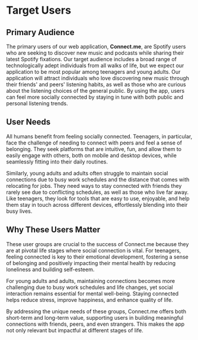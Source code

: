 # Target Users

## Primary Audience
The primary users of our web application, **Connect.me**, are Spotify users who are seeking to discover new music and podcasts while sharing their latest Spotify fixations. Our target audience includes a broad range of technologically adept individuals from all walks of life, but we expect our application to be most popular among teenagers and young adults. Our application will attract individuals who love discovering new music through their friends' and peers' listening habits, as well as those who are curious about the listening choices of the general public. By using the app, users can feel more socially connected by staying in tune with both public and personal listening trends.

## User Needs
<!-- NEED TO CHECK PROBLEM.MD FOR BETTER RELEVANCE -->
All humans benefit from feeling socially connected. Teenagers, in particular, face the challenge of needing to connect with peers and feel a sense of belonging. They seek platforms that are intuitive, fun, and allow them to easily engage with others, both on mobile and desktop devices, while seamlessly fitting into their daily routines.

Similarly, young adults and adults often struggle to maintain social connections due to busy work schedules and the distance that comes with relocating for jobs. They need ways to stay connected with friends they rarely see due to conflicting schedules, as well as those who live far away. Like teenagers, they look for tools that are easy to use, enjoyable, and help them stay in touch across different devices, effortlessly blending into their busy lives.

## Why These Users Matter
These user groups are crucial to the success of Connect.me because they are at pivotal life stages where social connection is vital. For teenagers, feeling connected is key to their emotional development, fostering a sense of belonging and positively impacting their mental health by reducing loneliness and building self-esteem.

For young adults and adults, maintaining connections becomes more challenging due to busy work schedules and life changes, yet social interaction remains essential for mental well-being. Staying connected helps reduce stress, improve happiness, and enhance quality of life.

By addressing the unique needs of these groups, Connect.me offers both short-term and long-term value, supporting users in building meaningful connections with friends, peers, and even strangers. This makes the app not only relevant but impactful at different stages of life.
